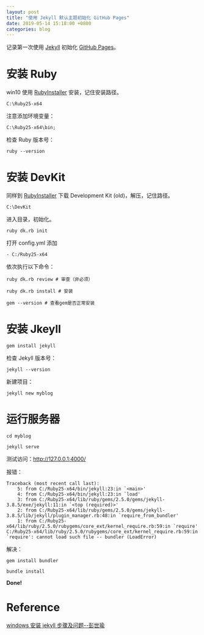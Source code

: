 ```yaml
---
layout: post
title: "使用 Jekyll 默认主题初始化 GitHub Pages"
date: 2019-05-14 15:18:00 +0800
categories: blog
---
```


记录第一次使用 [Jekyll](https://www.jekyll.com.cn/) 初始化 [GitHub Pages](https://yngkay.github.io/)。

# 安装 Ruby

win10 使用 [RubyInstaller](https://rubyinstaller.org/downloads/) 安装，记住安装路径。

    C:\Ruby25-x64

注意添加环境变量：

    C:\Ruby25-x64\bin;

检查 Ruby 版本号：

    ruby --version

# 安装 DevKit

同样到 [RubyInstaller](https://rubyinstaller.org/downloads/) 下载 Development Kit (old)，解压，记住路径。

    C:\DevKit

进入目录，初始化。

    ruby dk.rb init

打开 config.yml 添加

    - C:/Ruby25-x64

依次执行以下命令：

    ruby dk.rb review # 审查（非必须）

    ruby dk.rb install # 安装

    gem --version # 查看gem是否正常安装

# 安装 Jkeyll

    gem install jekyll

检查 Jekyll 版本号：

    jekyll --version

新建项目：

    jekyll new myblog

# 运行服务器

    cd myblog

    jekyll serve

测试访问：http://127.0.0.1:4000/

报错：

    Traceback (most recent call last):
        5: from C:/Ruby25-x64/bin/jekyll:23:in `<main>'
        4: from C:/Ruby25-x64/bin/jekyll:23:in `load'
        3: from C:/Ruby25-x64/lib/ruby/gems/2.5.0/gems/jekyll-3.8.5/exe/jekyll:11:in `<top (required)>'
        2: from C:/Ruby25-x64/lib/ruby/gems/2.5.0/gems/jekyll-3.8.5/lib/jekyll/plugin_manager.rb:48:in `require_from_bundler'
        1: from C:/Ruby25-x64/lib/ruby/2.5.0/rubygems/core_ext/kernel_require.rb:59:in `require'
    C:/Ruby25-x64/lib/ruby/2.5.0/rubygems/core_ext/kernel_require.rb:59:in `require': cannot load such file -- bundler (LoadError)

解决：

    gem install bundler

    bundle install

**Done!**

# Reference

[windows 安装 jekyll 步骤及问题--彭世瑜](https://blog.csdn.net/mouday/article/details/79300135)
